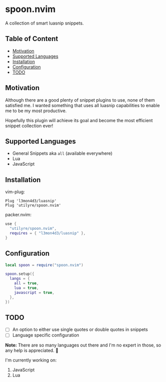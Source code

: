 # spoon.nvim

A collection of smart luasnip snippets.

## Table of Content

* [Motivation](#motivation)
* [Supported Languages](#supported-languages)
* [Installation](#installation)
* [Configuration](#configuration)
* [TODO](#todo)

## Motivation

Although there are a good plenty of snippet plugins to use, none of them
satisfied me. I wanted something that uses all luasnip capabilities to enable
me to be my most productive.

Hopefully this plugin will achieve its goal and become the most efficient
snippet collection ever!

## Supported Languages

* General Snippets aka `all` (available everywhere)
* Lua
* JavaScript

## Installation

vim-plug:

```vimscript
Plug 'l3mon4d3/luasnip'
Plug 'utilyre/spoon.nvim'
```

packer.nvim:

```lua
use {
  "utilyre/spoon.nvim",
  requires = { "l3mon4d3/luasnip" },
}
```

## Configuration

```lua
local spoon = require("spoon.nvim")

spoon.setup({
  langs = {
    all = true,
    lua = true,
    javascript = true,
  },
})
```

## TODO

* [ ] An option to either use single quotes or double quotes in snippets
* [ ] Language specific configuration

**Note:** There are so many languages out there and I'm no expert in those, so
any help is appreciated. 🤝

I'm currently working on:

1. JavaScript
2. Lua
